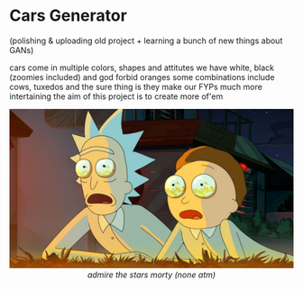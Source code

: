 # Cars Generator

(polishing & uploading old project + learning a bunch of new things about GANs)

cars come in multiple colors, shapes and attitutes
we have white, black (zoomies included) and god forbid oranges
some combinations include cows, tuxedos and 
the sure thing is they make our FYPs much more intertaining
the aim of this project is to create more of'em 

<p align="center">
  <img src="data/download.jpg" width="640"><br>
  <em>admire the stars morty (none atm)</em>
</p>
